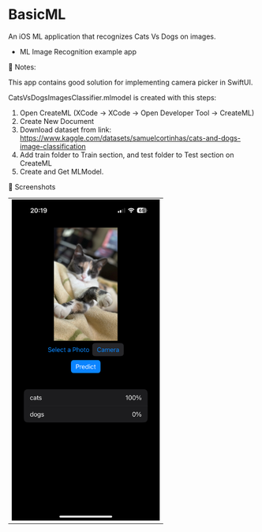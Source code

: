 # BasicML

An iOS ML application that recognizes Cats Vs Dogs on images.

- ML Image Recognition example app

📌 Notes:

This app contains good solution for implementing camera picker in SwiftUI.

CatsVsDogsImagesClassifier.mlmodel is created with this steps:
1. Open CreateML (XCode -> XCode -> Open Developer Tool -> CreateML)
2. Create New Document
3. Download dataset from link:
   https://www.kaggle.com/datasets/samuelcortinhas/cats-and-dogs-image-classification
4. Add train folder to Train section, and test folder to Test section on CreateML
5. Create and Get MLModel.

📸 Screenshots

<table>
  <tr>
    <td><img src="Screenshots/SS.png" width="300"></td>
  </tr>
</table>
